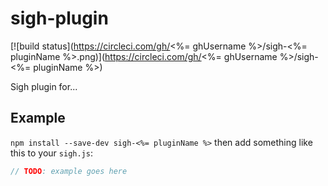 # sigh-plugin

[![build status](https://circleci.com/gh/<%= ghUsername %>/sigh-<%= pluginName %>.png)](https://circleci.com/gh/<%= ghUsername %>/sigh-<%= pluginName %>)

Sigh plugin for...

## Example

`npm install --save-dev sigh-<%= pluginName %>` then add something like this to your `sigh.js`:
```javascript
// TODO: example goes here
```
